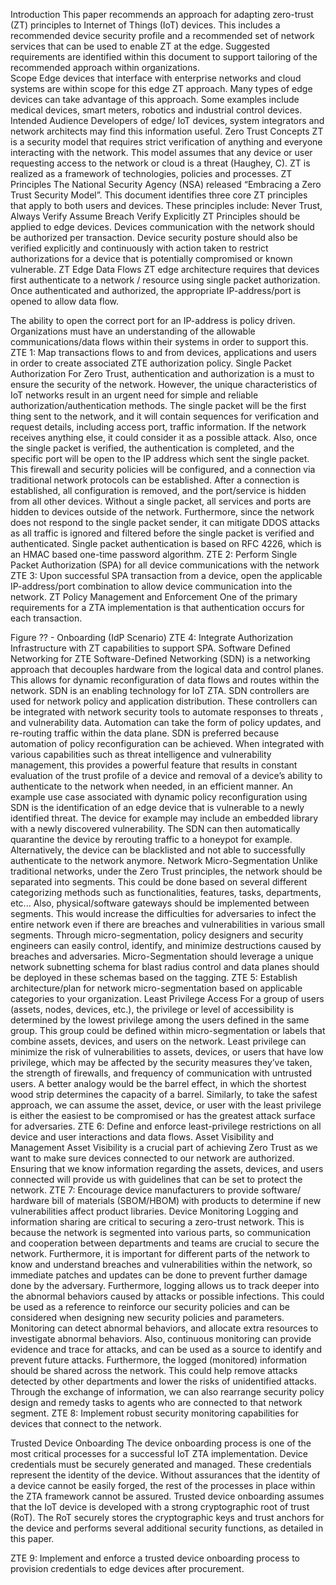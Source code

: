 Introduction
This paper recommends an approach for adapting zero-trust (ZT) principles to Internet of Things (IoT) devices. This includes a recommended device security profile and a recommended set of network services that can be used to enable ZT at the edge. Suggested requirements are identified within this document to support tailoring of the recommended approach within organizations.  
Scope
Edge devices that interface with enterprise networks and cloud systems are within scope for this edge ZT approach. Many types of edge devices can take advantage of this approach. Some examples include medical devices, smart meters, robotics and industrial control devices. 
Intended Audience
Developers of edge/ IoT devices, system integrators and network architects may find this information useful. 
Zero Trust Concepts
ZT is a security model that requires strict verification of anything and everyone interacting with the network. This model assumes that any device or user requesting access to the network or cloud is a threat (Haughey, C). ZT is realized as a framework of technologies, policies and processes. 
ZT Principles
The National Security Agency (NSA) released “Embracing a Zero Trust Security Model”. This document identifies three core ZT principles that apply to both users and devices. These principles include: 
Never Trust, Always Verify
Assume Breach
Verify Explicitly
ZT Principles should be applied to edge devices. Devices communication with the network should be authorized per transaction. Device security posture should also be verified explicitly and continuously with action taken to restrict authorizations for a device that is potentially compromised or known vulnerable. 
ZT Edge Data Flows
ZT edge architecture requires that devices first authenticate to a network / resource using single packet authorization. Once authenticated and authorized, the appropriate IP-address/port is opened to allow data flow. 

The ability to open the correct port for an IP-address is policy driven. Organizations must have an understanding of the allowable communications/data flows within their systems in order to support this. 
ZTE 1: Map transactions flows to and from devices, applications and users in order to create associated ZTE authorization policy. 
Single Packet Authorization
For Zero Trust, authentication and authorization is  a must to ensure the security of the network. However, the unique characteristics of IoT networks result in an urgent need for simple and reliable authorization/authentication methods. 
The single packet will be the first thing sent to the network, and it will contain sequences for verification and request details, including access port, traffic information. If the network receives anything else, it could consider it as a possible attack. Also, once the single packet is verified, the authentication is completed, and the specific port will be open to the IP address which sent the single packet. This firewall and security policies will be configured, and a connection via traditional network protocols can be established. After a connection is established, all configuration is removed, and the port/service is hidden from all other devices. Without a  single packet, all services and ports are hidden to devices outside of the network. Furthermore, since the network does not respond to the single packet sender, it can mitigate DDOS attacks as all traffic is ignored and filtered before the single packet is verified and authenticated. Single packet authentication is based on RFC 4226, which is an HMAC based one-time password algorithm.
ZTE 2: Perform Single Packet Authorization (SPA) for all device communications with the network
ZTE 3: Upon successful SPA transaction from a device, open the applicable IP-address/port combination to allow device communication into the network. 
ZT Policy Management and Enforcement
One of the primary requirements for a ZTA implementation is that authentication occurs for each transaction. 

                                      
Figure ?? - Onboarding (IdP Scenario)
ZTE 4: Integrate Authorization Infrastructure with ZT capabilities to support SPA. 
Software Defined Networking for ZTE
Software-Defined Networking (SDN) is a networking approach that decouples hardware from the logical data and control planes. This allows for dynamic reconfiguration of data flows and routes within the network. SDN is an enabling technology for IoT ZTA. SDN controllers are used for network policy and application distribution. These controllers can be integrated with network security tools to automate responses to threats , and vulnerability data. Automation can take the form of policy updates, and re-routing traffic within the data plane. 
SDN is preferred because automation of policy reconfiguration can be achieved. When integrated with various capabilities such as threat intelligence and vulnerability management, this provides a powerful feature that results in constant evaluation of the trust profile of a device and removal of a device’s ability to authenticate to the network when needed, in an efficient manner. 
An example use case associated with dynamic policy reconfiguration using SDN is the identification of an edge device that is vulnerable to a newly identified threat. The device for example may include an embedded library with a newly discovered vulnerability. The SDN can then automatically quarantine the device by rerouting traffic to a honeypot for example. Alternatively, the device can be blacklisted and not able to successfully authenticate to the network anymore. 
Network Micro-Segmentation
Unlike traditional networks, under the Zero Trust principles, the network should be separated into segments. This could be done based on several different categorizing methods such as functionalities, features, tasks, departments, etc... Also, physical/software gateways should be implemented between segments. This would increase the difficulties for adversaries to infect the entire network even if there are breaches and vulnerabilities in various small segments. Through micro-segmentation, policy designers and security engineers can easily control, identify, and minimize destructions caused by breaches and adversaries. Micro-Segmentation should leverage a unique network subnetting schema for blast radius control and data planes should be deployed in these schemas based on the tagging.
ZTE 5: Establish architecture/plan for network micro-segmentation based on applicable categories to your organization. 
Least Privilege Access
For a group of users (assets, nodes, devices, etc.), the privilege or level of accessibility is determined by the lowest privilege among the users defined in the same group. This group could be defined within micro-segmentation or labels that combine assets, devices, and users on the network. Least privilege can minimize the risk of vulnerabilities to assets, devices, or users that have low privilege, which may be affected by the  security measures they’ve taken, the strength of firewalls, and frequency of communication with untrusted users.  A better analogy would be the barrel effect, in which the shortest wood strip determines the capacity of a barrel. Similarly, to take the safest approach, we can assume the asset, device, or user with the least privilege is either the easiest to be compromised or has  the greatest attack surface for adversaries.
ZTE 6: Define and enforce least-privilege restrictions on all device and user interactions and data flows. 
Asset Visibility and Management
Asset Visibility is a crucial part of achieving Zero Trust as we want to make sure devices connected to our network are authorized. Ensuring that we know information regarding the assets, devices, and users connected will provide us with guidelines that can be set to protect the network. 
ZTE 7: Encourage device manufacturers to provide software/ hardware bill of materials (SBOM/HBOM) with products to determine if new vulnerabilities affect product libraries. 
Device Monitoring
Logging and information sharing are critical to securing a zero-trust  network. This is because the network is segmented into various parts, so communication and cooperation between departments and teams are  crucial to secure the network. Furthermore, it is important for different parts of the network to know and understand breaches and vulnerabilities within the network, so immediate patches and updates can be done to prevent further damage done by the adversary. Furthermore, logging allows us to track deeper into the abnormal behaviors caused by attacks or possible infections. This could be used as a reference to reinforce our security policies and can be considered when designing new security policies and parameters. 
Monitoring can detect abnormal behaviors, and allocate extra resources to investigate abnormal behaviors. Also, continuous monitoring can provide evidence and trace for attacks, and can be used as a source to identify and prevent future attacks. Furthermore, the logged (monitored) information should be shared across the network. This could help remove attacks detected by other departments and lower the risks of unidentified attacks. Through the exchange of information, we can also rearrange security policy design and remedy tasks to agents who are connected to that network segment.
ZTE 8: Implement robust security monitoring capabilities for devices that connect to the network.


 Trusted Device Onboarding
The device onboarding process is one of the most critical processes for a successful IoT ZTA implementation. Device credentials must be securely generated and managed. These credentials represent the identity of the device. Without assurances that the identity of a device cannot be easily forged, the rest of the processes in place within the ZTA framework cannot be assured. Trusted device onboarding assumes that the IoT device is  developed with a strong cryptographic root of trust (RoT). The RoT securely stores the cryptographic keys and trust anchors for the device and performs several additional security functions, as detailed in this paper. 

ZTE 9: Implement and enforce a trusted device onboarding process to provision credentials to edge devices after procurement. 

